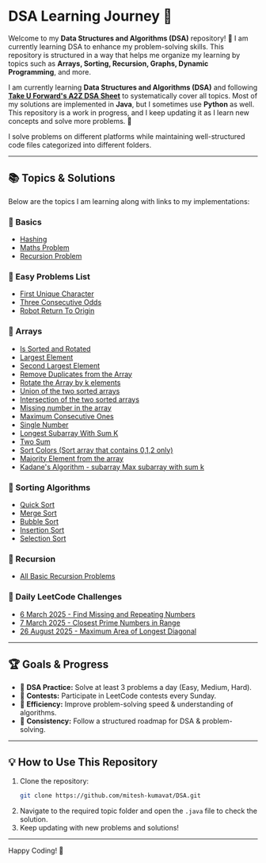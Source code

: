 # DSA Learning Journey 🚀

Welcome to my **Data Structures and Algorithms (DSA)** repository! 🎯 I am currently learning DSA to enhance my problem-solving skills. This repository is structured in a way that helps me organize my learning by topics such as **Arrays, Sorting, Recursion, Graphs, Dynamic Programming**, and more.

I am currently learning **Data Structures and Algorithms (DSA)** and following **[Take U Forward's A2Z DSA Sheet](https://takeuforward.org/strivers-a2z-dsa-course/strivers-a2z-dsa-course-sheet-2)** to systematically cover all topics. Most of my solutions are implemented in **Java**, but I sometimes use **Python** as well. This repository is a work in progress, and I keep updating it as I learn new concepts and solve more problems. 🎯

I solve problems on different platforms while maintaining well-structured code files categorized into different folders.

---

## 📚 Topics & Solutions
Below are the topics I am learning along with links to my implementations:

### 🔹 Basics
- [Hashing](Basics_of_DSA/Hashing/Hash.java)
- [Maths Problem](Basics_of_DSA/Maths)
- [Recursion Problem](Basics_of_DSA/Recursion)

### 🔹 Easy Problems List
- [First Unique Character](Easy/first_unique.py)
- [Three Consecutive Odds](Easy/ThreeOdd.java)
- [Robot Return To Origin](Easy/RobotReturnOrigin.java)

### 🔹 Arrays
- [Is Sorted and Rotated](Array/IsSorted.java)
- [Largest Element](Array/LargestElement.java)
- [Second Largest Element](Array/SecondLargest.java)
- [Remove Duplicates from the Array](Array/RemoveDuplicates.java)
- [Rotate the Array by k elements](Array/RotateArray.java)
- [Union of the two sorted arrays](Array/UnionArray.java)
- [Intersection of the two sorted arrays](Array/IntersectionArray.java)
- [Missing number in the array](Array/MissingNumber.java)
- [Maximum Consecutive Ones](Array/MaxOnes.java)
- [Single Number](Array/SingleNumber.java)
- [Longest Subarray With Sum K](Array/LongestSubArray.java)
- [Two Sum](Array/TwoSum.java)
- [Sort Colors (Sort array that contains 0,1,2 only)](Array/SortColors.java)
- [Majority Element from the array](Array/MajorityElement.java)
- [Kadane's Algorithm - subarray Max subarray with sum k](Array/KadanesAlgo.java)

### 🔹 Sorting Algorithms
- [Quick Sort](Sorting/QuickSort.java)
- [Merge Sort](Sorting/MergeSort.java)
- [Bubble Sort](Sorting/BubbleSort.java)
- [Insertion Sort](Sorting/InsertionSort.java)
- [Selection Sort](Sorting/SelectionSort.java)

### 🔹 Recursion
- [All Basic Recursion Problems](Basics_of_DSA/Recursion/Recursion.java)

### 🔹 Daily LeetCode Challenges
- [6 March 2025 - Find Missing and Repeating Numbers](Leetcode_Daily/FindMissingAndRepeating.java)
- [7 March 2025 - Closest Prime Numbers in Range](Leetcode_Daily/ClosestPrimeNumber.java)
- [26 August 2025 - Maximum Area of Longest Diagonal](Leetcode_Daily/AreaOfMaxDiagonal.java)

---


## 🏆 Goals & Progress
- 📌 **DSA Practice:** Solve at least 3 problems a day (Easy, Medium, Hard).
- 📌 **Contests:** Participate in LeetCode contests every Sunday.
- 📌 **Efficiency:** Improve problem-solving speed & understanding of algorithms.
- 📌 **Consistency:** Follow a structured roadmap for DSA & problem-solving.

---

## 💡 How to Use This Repository
1. Clone the repository:
   ```sh
   git clone https://github.com/mitesh-kumavat/DSA.git
   ```
2. Navigate to the required topic folder and open the `.java` file to check the solution.
3. Keep updating with new problems and solutions!

---

Happy Coding! 🚀

